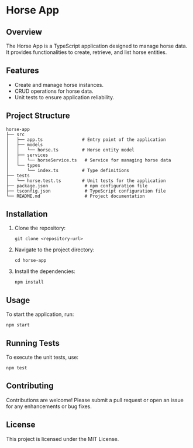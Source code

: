 # Horse App

## Overview
The Horse App is a TypeScript application designed to manage horse data. It provides functionalities to create, retrieve, and list horse entities.

## Features
- Create and manage horse instances.
- CRUD operations for horse data.
- Unit tests to ensure application reliability.

## Project Structure
```
horse-app
├── src
│   ├── app.ts               # Entry point of the application
│   ├── models
│   │   └── horse.ts         # Horse entity model
│   ├── services
│   │   └── horseService.ts   # Service for managing horse data
│   └── types
│       └── index.ts         # Type definitions
├── tests
│   └── horse.test.ts        # Unit tests for the application
├── package.json              # npm configuration file
├── tsconfig.json             # TypeScript configuration file
└── README.md                 # Project documentation
```

## Installation
1. Clone the repository:
   ```
   git clone <repository-url>
   ```
2. Navigate to the project directory:
   ```
   cd horse-app
   ```
3. Install the dependencies:
   ```
   npm install
   ```

## Usage
To start the application, run:
```
npm start
```

## Running Tests
To execute the unit tests, use:
```
npm test
```

## Contributing
Contributions are welcome! Please submit a pull request or open an issue for any enhancements or bug fixes.

## License
This project is licensed under the MIT License.